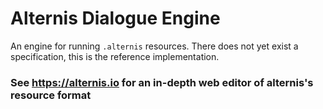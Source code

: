 # Alternis Dialogue Engine

An engine for running `.alternis` resources. There does not yet exist a specification, this is
the reference implementation.

### See https://alternis.io for an in-depth web editor of alternis's resource format
